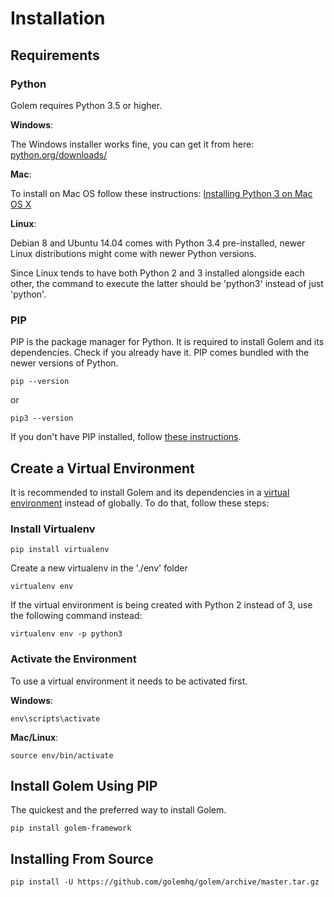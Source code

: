 Installation
==================================================

## Requirements

### Python

Golem requires Python 3.5 or higher.

**Windows**:

The Windows installer works fine, you can get it from here: [python.org/downloads/](http://www.python.org/downloads/)

**Mac**:

To install on Mac OS follow these instructions: [Installing Python 3 on Mac OS X](http://python-guide.readthedocs.io/en/latest/starting/install3/osx/)

**Linux**:

Debian 8 and Ubuntu 14.04 comes with Python 3.4 pre-installed, newer Linux distributions might come with newer Python versions. 

Since Linux tends to have both Python 2 and 3 installed alongside each other, the command to execute the latter should be 'python3' instead of just 'python'.

### PIP

PIP is the package manager for Python. It is required to install Golem and its dependencies. Check if you already have it. PIP comes bundled with the newer versions of Python.

```
pip --version
```
or
```
pip3 --version
```

If you don't have PIP installed, follow [these instructions](https://pip.pypa.io/en/stable/installing/).


## Create a Virtual Environment

It is recommended to install Golem and its dependencies in a [virtual environment](http://www.virtualenv.org/en/latest/) instead of globally. To do that, follow these steps:

### Install Virtualenv

```
pip install virtualenv
```

Create a new virtualenv in the './env' folder

```
virtualenv env
```

If the virtual environment is being created with Python 2 instead of 3, use the following command instead:

```
virtualenv env -p python3
```

### Activate the Environment

To use a virtual environment it needs to be activated first.

**Windows**:

```
env\scripts\activate
```

**Mac/Linux**:

```
source env/bin/activate
```

## Install Golem Using PIP

The quickest and the preferred way to install Golem.

```
pip install golem-framework
```


## Installing From Source

```
pip install -U https://github.com/golemhq/golem/archive/master.tar.gz
```
